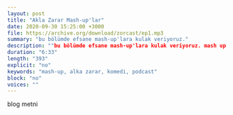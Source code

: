 ```yaml
---
layout: post
title: "Akla Zarar Mash-up'lar"
date: 2020-09-30 15:25:00 +3000
file: https://archive.org/download/zorcast/ep1.mp3
summary: "bu bölümde efsane mash-up'lara kulak veriyoruz."
description: ""bu bölümde efsane mash-up'lara kulak veriyoruz. mash up sanat mıdır? değilse nedir, öok gerekli birşey midir sorularına yanıt arıyoruz."
duration: "6:33" 
length: "393"
explicit: "no" 
keywords: "mash-up, alka zarar, komedi, podcast"
block: "no" 
voices: ""
---
```


blog metni